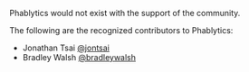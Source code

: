 Phablytics would not exist with the support of the community.

The following are the recognized contributors to Phablytics:

- Jonathan Tsai [@jontsai](https://github.com/jontsai)
- Bradley Walsh [@bradleywalsh](https://github.com/bradleywalsh)
